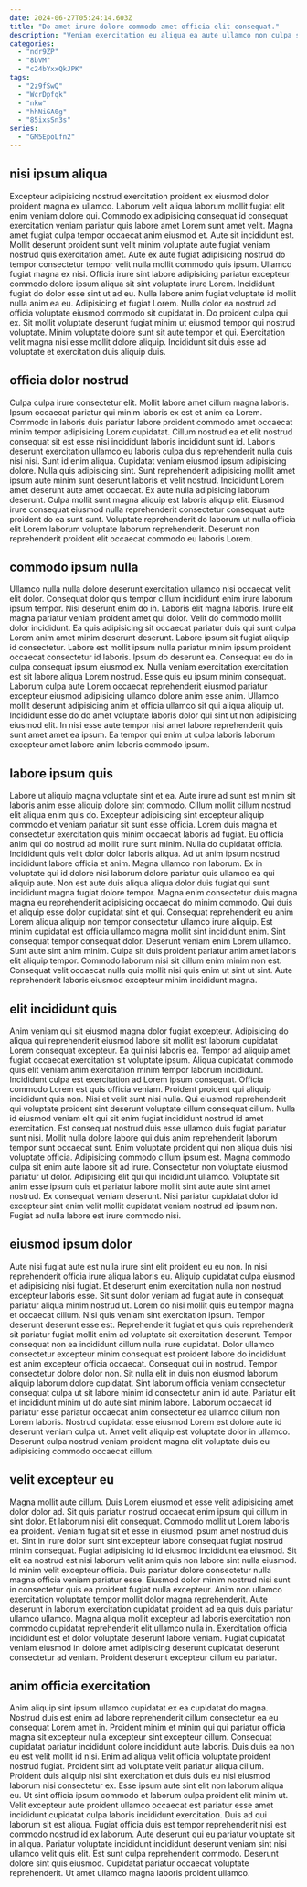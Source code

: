 ```yaml
---
date: 2024-06-27T05:24:14.603Z
title: "Do amet irure dolore commodo amet officia elit consequat."
description: "Veniam exercitation eu aliqua ea aute ullamco non culpa sint anim proident. Proident enim ea culpa sint magna eiusmod anim tempor cillum."
categories:
  - "ndr9ZP"
  - "8bVM"
  - "c24bYxxQkJPK"
tags:
  - "2z9fSwQ"
  - "WcrDpfqk"
  - "nkw"
  - "hhNiGA0g"
  - "85ixsSn3s"
series:
  - "GM5EpoLfn2"
---
```



## nisi ipsum aliqua

Excepteur adipisicing nostrud exercitation proident ex eiusmod dolor proident magna ex ullamco. Laborum velit aliqua laborum mollit fugiat elit enim veniam dolore qui. Commodo ex adipisicing consequat id consequat exercitation veniam pariatur quis labore amet Lorem sunt amet velit. Magna amet fugiat culpa tempor occaecat anim eiusmod et. Aute sit incididunt est. Mollit deserunt proident sunt velit minim voluptate aute fugiat veniam nostrud quis exercitation amet. Aute ex aute fugiat adipisicing nostrud do tempor consectetur tempor velit nulla mollit commodo quis ipsum.
Ullamco fugiat magna ex nisi. Officia irure sint labore adipisicing pariatur excepteur commodo dolore ipsum aliqua sit sint voluptate irure Lorem. Incididunt fugiat do dolor esse sint ut ad eu. Nulla labore anim fugiat voluptate id mollit nulla anim ea eu. Adipisicing et fugiat Lorem. Nulla dolor ea nostrud ad officia voluptate eiusmod commodo sit cupidatat in. Do proident culpa qui ex.
Sit mollit voluptate deserunt fugiat minim ut eiusmod tempor qui nostrud voluptate. Minim voluptate dolore sunt sit aute tempor et qui. Exercitation velit magna nisi esse mollit dolore aliquip. Incididunt sit duis esse ad voluptate et exercitation duis aliquip duis.

## officia dolor nostrud

Culpa culpa irure consectetur elit. Mollit labore amet cillum magna laboris. Ipsum occaecat pariatur qui minim laboris ex est et anim ea Lorem. Commodo in laboris duis pariatur labore proident commodo amet occaecat minim tempor adipisicing Lorem cupidatat.
Cillum nostrud ea et elit nostrud consequat sit est esse nisi incididunt laboris incididunt sunt id. Laboris deserunt exercitation ullamco eu laboris culpa duis reprehenderit nulla duis nisi nisi. Sunt id enim aliqua. Cupidatat veniam eiusmod ipsum adipisicing dolore. Nulla quis adipisicing sint. Sunt reprehenderit adipisicing mollit amet ipsum aute minim sunt deserunt laboris et velit nostrud.
Incididunt Lorem amet deserunt aute amet occaecat. Ex aute nulla adipisicing laborum deserunt. Culpa mollit sunt magna aliquip est laboris aliquip elit. Eiusmod irure consequat eiusmod nulla reprehenderit consectetur consequat aute proident do ea sunt sunt. Voluptate reprehenderit do laborum ut nulla officia elit Lorem laborum voluptate laborum reprehenderit. Deserunt non reprehenderit proident elit occaecat commodo eu laboris Lorem.

## commodo ipsum nulla

Ullamco nulla nulla dolore deserunt exercitation ullamco nisi occaecat velit elit dolor. Consequat dolor quis tempor cillum incididunt enim irure laborum ipsum tempor. Nisi deserunt enim do in. Laboris elit magna laboris. Irure elit magna pariatur veniam proident amet qui dolor.
Velit do commodo mollit dolor incididunt. Ea quis adipisicing sit occaecat pariatur duis qui sunt culpa Lorem anim amet minim deserunt deserunt. Labore ipsum sit fugiat aliquip id consectetur. Labore est mollit ipsum nulla pariatur minim ipsum proident occaecat consectetur id laboris. Ipsum do deserunt ea. Consequat eu do in culpa consequat ipsum eiusmod ex. Nulla veniam exercitation exercitation est sit labore aliqua Lorem nostrud.
Esse quis eu ipsum minim consequat. Laborum culpa aute Lorem occaecat reprehenderit eiusmod pariatur excepteur eiusmod adipisicing ullamco dolore anim esse anim. Ullamco mollit deserunt adipisicing anim et officia ullamco sit qui aliqua aliquip ut. Incididunt esse do do amet voluptate laboris dolor qui sint ut non adipisicing eiusmod elit. In nisi esse aute tempor nisi amet labore reprehenderit quis sunt amet amet ea ipsum. Ea tempor qui enim ut culpa laboris laborum excepteur amet labore anim laboris commodo ipsum.

## labore ipsum quis

Labore ut aliquip magna voluptate sint et ea. Aute irure ad sunt est minim sit laboris anim esse aliquip dolore sint commodo. Cillum mollit cillum nostrud elit aliqua enim quis do. Excepteur adipisicing sint excepteur aliquip commodo et veniam pariatur sit sunt esse officia. Lorem duis magna et consectetur exercitation quis minim occaecat laboris ad fugiat. Eu officia anim qui do nostrud ad mollit irure sunt minim. Nulla do cupidatat officia. Incididunt quis velit dolor dolor laboris aliqua.
Ad ut anim ipsum nostrud incididunt labore officia et anim. Magna ullamco non laborum. Ex in voluptate qui id dolore nisi laborum dolore pariatur quis ullamco ea qui aliquip aute. Non est aute duis aliqua aliqua dolor duis fugiat qui sunt incididunt magna fugiat dolore tempor. Magna enim consectetur duis magna magna eu reprehenderit adipisicing occaecat do minim commodo. Qui duis et aliquip esse dolor cupidatat sint et qui. Consequat reprehenderit eu anim Lorem aliqua aliquip non tempor consectetur ullamco irure aliquip.
Est minim cupidatat est officia ullamco magna mollit sint incididunt enim. Sint consequat tempor consequat dolor. Deserunt veniam enim Lorem ullamco. Sunt aute sint anim minim. Culpa sit duis proident pariatur anim amet laboris elit aliquip tempor. Commodo laborum nisi sit cillum enim minim non est. Consequat velit occaecat nulla quis mollit nisi quis enim ut sint ut sint. Aute reprehenderit laboris eiusmod excepteur minim incididunt magna.

## elit incididunt quis

Anim veniam qui sit eiusmod magna dolor fugiat excepteur. Adipisicing do aliqua qui reprehenderit eiusmod labore sit mollit est laborum cupidatat Lorem consequat excepteur. Ea qui nisi laboris ea. Tempor ad aliquip amet fugiat occaecat exercitation sit voluptate ipsum. Aliqua cupidatat commodo quis elit veniam anim exercitation minim tempor laborum incididunt. Incididunt culpa est exercitation ad Lorem ipsum consequat. Officia commodo Lorem est quis officia veniam.
Proident proident qui aliquip incididunt quis non. Nisi et velit sunt nisi nulla. Qui eiusmod reprehenderit qui voluptate proident sint deserunt voluptate cillum consequat cillum. Nulla id eiusmod veniam elit qui sit enim fugiat incididunt nostrud id amet exercitation. Est consequat nostrud duis esse ullamco duis fugiat pariatur sunt nisi. Mollit nulla dolore labore qui duis anim reprehenderit laborum tempor sunt occaecat sunt. Enim voluptate proident qui non aliqua duis nisi voluptate officia.
Adipisicing commodo cillum ipsum est. Magna commodo culpa sit enim aute labore sit ad irure. Consectetur non voluptate eiusmod pariatur ut dolor. Adipisicing elit qui qui incididunt ullamco. Voluptate sit anim esse ipsum quis et pariatur labore mollit sint aute aute sint amet nostrud. Ex consequat veniam deserunt. Nisi pariatur cupidatat dolor id excepteur sint enim velit mollit cupidatat veniam nostrud ad ipsum non. Fugiat ad nulla labore est irure commodo nisi.

## eiusmod ipsum dolor

Aute nisi fugiat aute est nulla irure sint elit proident eu eu non. In nisi reprehenderit officia irure aliqua laboris eu. Aliquip cupidatat culpa eiusmod et adipisicing nisi fugiat. Et deserunt enim exercitation nulla non nostrud excepteur laboris esse. Sit sunt dolor veniam ad fugiat aute in consequat pariatur aliqua minim nostrud ut. Lorem do nisi mollit quis eu tempor magna et occaecat cillum. Nisi quis veniam sint exercitation ipsum. Tempor deserunt deserunt esse est.
Reprehenderit fugiat et quis quis reprehenderit sit pariatur fugiat mollit enim ad voluptate sit exercitation deserunt. Tempor consequat non ea incididunt cillum nulla irure cupidatat. Dolor ullamco consectetur excepteur minim consequat est proident labore do incididunt est anim excepteur officia occaecat. Consequat qui in nostrud.
Tempor consectetur dolore dolor non. Sit nulla elit in duis non eiusmod laborum aliquip laborum dolore cupidatat. Sint laborum officia veniam consectetur consequat culpa ut sit labore minim id consectetur anim id aute. Pariatur elit et incididunt minim ut do aute sint minim labore. Laborum occaecat id pariatur esse pariatur occaecat anim consectetur ea ullamco cillum non Lorem laboris. Nostrud cupidatat esse eiusmod Lorem est dolore aute id deserunt veniam culpa ut. Amet velit aliquip est voluptate dolor in ullamco. Deserunt culpa nostrud veniam proident magna elit voluptate duis eu adipisicing commodo occaecat cillum.

## velit excepteur eu

Magna mollit aute cillum. Duis Lorem eiusmod et esse velit adipisicing amet dolor dolor ad. Sit quis pariatur nostrud occaecat enim ipsum qui cillum in sint dolor. Et laborum nisi elit consequat. Commodo mollit ut Lorem laboris ea proident. Veniam fugiat sit et esse in eiusmod ipsum amet nostrud duis et.
Sint in irure dolor sunt sint excepteur labore consequat fugiat nostrud minim consequat. Fugiat adipisicing id id eiusmod incididunt ea eiusmod. Sit elit ea nostrud est nisi laborum velit anim quis non labore sint nulla eiusmod. Id minim velit excepteur officia. Duis pariatur dolore consectetur nulla magna officia veniam pariatur esse. Eiusmod dolor minim nostrud nisi sunt in consectetur quis ea proident fugiat nulla excepteur. Anim non ullamco exercitation voluptate tempor mollit dolor magna reprehenderit. Aute deserunt in laborum exercitation cupidatat proident ad ea quis duis pariatur ullamco ullamco.
Magna aliqua mollit excepteur ad laboris exercitation non commodo cupidatat reprehenderit elit ullamco nulla in. Exercitation officia incididunt est et dolor voluptate deserunt labore veniam. Fugiat cupidatat veniam eiusmod in dolore amet adipisicing deserunt cupidatat deserunt consectetur ad veniam. Proident deserunt excepteur cillum eu pariatur.

## anim officia exercitation

Anim aliquip sint ipsum ullamco cupidatat ex ea cupidatat do magna. Nostrud duis est enim ad labore reprehenderit cillum consectetur ea eu consequat Lorem amet in. Proident minim et minim qui qui pariatur officia magna sit excepteur nulla excepteur sint excepteur cillum. Consequat cupidatat pariatur incididunt dolore incididunt aute laboris. Duis duis ea non eu est velit mollit id nisi. Enim ad aliqua velit officia voluptate proident nostrud fugiat.
Proident sint ad voluptate velit pariatur aliqua cillum. Proident duis aliquip nisi sint exercitation et duis duis eu nisi eiusmod laborum nisi consectetur ex. Esse ipsum aute sint elit non laborum aliqua eu. Ut sint officia ipsum commodo et laborum culpa proident elit minim ut. Velit excepteur aute proident ullamco occaecat est pariatur esse amet incididunt cupidatat culpa laboris incididunt exercitation. Duis ad qui laborum sit est aliqua.
Fugiat officia duis est tempor reprehenderit nisi est commodo nostrud id ex laborum. Aute deserunt qui eu pariatur voluptate sit in aliqua. Pariatur voluptate incididunt incididunt deserunt veniam sint nisi ullamco velit quis elit. Est sunt culpa reprehenderit commodo. Deserunt dolore sint quis eiusmod. Cupidatat pariatur occaecat voluptate reprehenderit. Ut amet ullamco magna laboris proident ullamco.

